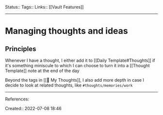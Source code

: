 Status::
Tags:: 
Links:: [[Vault Features]]
___

# Managing thoughts and ideas
## Principles
Whenever I have a thought, I either add it to [[Daily Template#Thoughts]] if it's something miniscule to which I can choose to turn it into a [[Thought Template]] note at the end of the day

Beyond the tags in [[💭 My Thoughts]], I also add more depth in case I decide to look at related thoughts, like `#thoughts/memories/work`
___
References:

Created:: 2022-07-08 18:46
